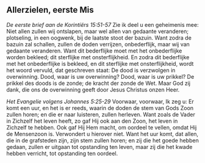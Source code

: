 ## Allerzielen, eerste Mis

*De eerste brief aan de Korintiërs 15:51-57*
Zie ik deel u een geheimenis mee: Niet allen zullen wij ontslapen, maar wel allen van gedaante veranderen; plotseling, in een oogwenk, bij de laatste stoot der bazuin. Want zodra de bazuin zal schallen, zullen de doden verrijzen, onbederflijk, maar wij van gedaante veranderen. Want dit bederflijke moet met het onbederflijke worden bekleed; dit sterflijke met onsterflijkheid. En zodra dit bederflijke met het onbederflijke is bekleed, en dit sterflijke met onsterflijkheid, wordt het woord vervuld, dat geschreven staat: De dood is verzwolgen in overwinning. Dood, waar is uw overwinning? Dood, waar is uw prikkel? De prikkel des doods is de zonde; de kracht der zonde de Wet. Maar God zij dank, die ons de overwinning geeft door Jesus Christus onzen Heer. 

*Het Evangelie volgens Johannes 5:25-29*
Voorwaar, voorwaar, Ik zeg u: Er komt een uur, en het is er reeds, waarin de doden de stem van Gods Zoon zullen horen; en die er naar luisteren, zullen herleven. Want zoals de Vader in Zichzelf het leven heeft, zo gaf Hij ook aan den Zoon, het leven in Zichzelf te hebben. Ook gaf Hij Hem macht, om oordeel te vellen, omdat Hij de Mensenzoon is. Verwondert u hierover niet. Want het uur komt, dat allen, die in de grafsteden zijn, zijn stem zullen horen; en zij die het goede hebben gedaan, zullen er uitgaan tot opstanding ten leven, maar zij die het kwade hebben verricht, tot opstanding ten oordeel. 

